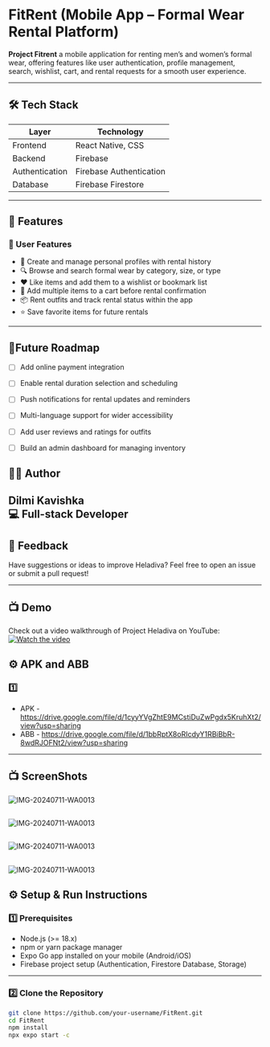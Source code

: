 #   FitRent (Mobile App – Formal Wear Rental Platform)

**Project Fitrent** a mobile application for renting men’s and women’s formal wear, offering features
 like user authentication, profile management, search, wishlist, cart, and rental requests for a
 smooth user experience.

---

## 🛠️ Tech Stack

| Layer         | Technology                    |
|---------------|-------------------------------|
| Frontend      | React Native, CSS         |
| Backend       | Firebase                   |
| Authentication| Firebase Authentication  |
| Database      | Firebase Firestore                         |
---

## 🚀 Features

### 👥 User Features
- 👤 Create and manage personal profiles with rental history
- 🔍 Browse and search formal wear by category, size, or type
- ❤️ Like items and add them to a wishlist or bookmark list
- 🛒 Add multiple items to a cart before rental confirmation
- 📦 Rent outfits and track rental status within the app
- ⭐ Save favorite items for future rentals

---

## 📌Future Roadmap

- [ ] Add online payment integration
- [ ] Enable rental duration selection and scheduling
- [ ] Push notifications for rental updates and reminders
- [ ] Multi-language support for wider accessibility
- [ ] Add user reviews and ratings for outfits
- [ ] Build an admin dashboard for managing inventory


## 👨‍💻 Author

**Dilmi Kavishka**  
💻 Full-stack Developer 
---


## 💬 Feedback

Have suggestions or ideas to improve Heladiva? Feel free to open an issue or submit a pull request!

---

## 📺 Demo

Check out a video walkthrough of Project Heladiva on YouTube:  
[![Watch the video](assets/demo%20images/amd%201%20copy.jpg)](https://youtu.be/wfdxZL9nly8)

## ⚙️ APK and ABB

### 1️⃣ 
- APK - https://drive.google.com/file/d/1cyyYVgZhtE9MCstiDuZwPgdx5KruhXt2/view?usp=sharing
- ABB - https://drive.google.com/file/d/1bbRptX8oRIcdyY1RBiBbR-8wdRJOFNt2/view?usp=sharing

---


## 📺 ScreenShots

![IMG-20240711-WA0013](assets/demo%20images//IMG_9921.PNG)
## 
![IMG-20240711-WA0013](assets/demo%20images//IMG_9923.PNG)
## 
![IMG-20240711-WA0013](assets/demo%20images//IMG_9925.PNG)
## 
![IMG-20240711-WA0013](assets/demo%20images//IMG_9928.PNG)


## ⚙️ Setup & Run Instructions

### 1️⃣ Prerequisites
- Node.js (>= 18.x)
- npm or yarn package manager
- Expo Go app installed on your mobile (Android/iOS)
- Firebase project setup (Authentication, Firestore Database, Storage)

---

### 2️⃣ Clone the Repository
```bash
git clone https://github.com/your-username/FitRent.git
cd FitRent
npm install
npx expo start -c 


